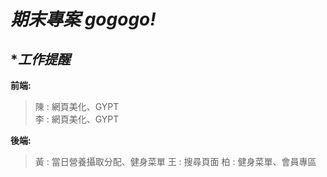 ***期末專案 gogogo!***
===

****工作提醒***
---

**前端:**
>陳 : 網頁美化、GYPT  
>李 : 網頁美化、GYPT

**後端:**
>黃 : 當日營養攝取分配、健身菜單
>王 : 搜尋頁面 
>柏 : 健身菜單、會員專區 
